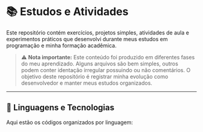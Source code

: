 # 📚 Estudos e Atividades

Este repositório contém exercícios, projetos simples, atividades de aula e experimentos práticos que desenvolvi durante meus estudos em programação e minha formação acadêmica.

> ⚠️ **Nota importante:** Este conteúdo foi produzido em diferentes fases do meu aprendizado. Alguns arquivos são bem simples, outros podem conter identação irregular possuindo ou não comentários. O objetivo deste repositório é registrar minha evolução como desenvolvedor e manter meus estudos organizados.
---

## 🔢 Linguagens e Tecnologias

Aqui estão os códigos organizados por linguagem:
